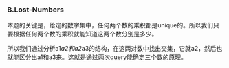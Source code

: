 ### B.Lost-Numbers
本题的关键是，给定的数字集中，任何两个数的乘积都是unique的。所以我们只要根据任何两个数的乘积就能知道这两个数分别是多少。

所以我们通过分析a1*a2和a2*a3的结构，在这两对数中找出交集，它就a2，然后也就能区分出a1和a3来。这就是通过两次query能确定三个数的原理。
